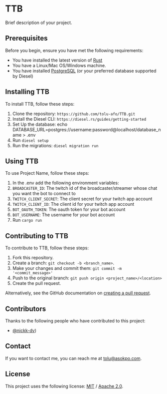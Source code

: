 # TTB

Brief description of your project.

## Prerequisites

Before you begin, ensure you have met the following requirements:

* You have installed the latest version of [Rust](https://www.rust-lang.org/tools/install)
* You have a Linux/Mac OS/Windows machine.
* You have installed [PostgreSQL](https://www.postgresql.org/download/) (or your preferred database supported by Diesel)

## Installing TTB

To install TTB, follow these steps:

1. Clone the repository: `https://github.com/tolu-afo/TTB.git`
2. Install the Diesel CLI: `https://diesel.rs/guides/getting-started`
3. Set Up the database: echo DATABASE_URL=postgres://username:password@localhost/database_name > .env
5. Run `diesel setup`
6. Run the migrations: `diesel migration run`


## Using TTB

To use Project Name, follow these steps:

1. In the .env add the following environment variables:
2. `BROADCASTER_ID`: The twitch id of the broadcaster/streamer whose chat you want the bot to connect to
3. `TWITCH_CLIENT_SECRET`: The client secret for your twitch app account
4. `TWITCH_CLIENT_ID`: The client id for your twitch app account
5. `BOT_OAUTH_TOKEN`: The oauth token for your bot account
6. `BOT_USERNAME`: The username for your bot account
7. Run `cargo run`

## Contributing to TTB

To contribute to TTB, follow these steps:

1. Fork this repository.
2. Create a branch: `git checkout -b <branch_name>`.
3. Make your changes and commit them: `git commit -m '<commit_message>'`
4. Push to the original branch: `git push origin <project_name>/<location>`
5. Create the pull request.

Alternatively, see the GitHub documentation on [creating a pull request](https://help.github.com/en/github/collaborating-with-issues-and-pull-requests/creating-a-pull-request).

## Contributors

Thanks to the following people who have contributed to this project:

* [@nickk-dv](https://github.com/nickk-dv))

## Contact

If you want to contact me, you can reach me at <tolu@asokpo.com>.

## License

This project uses the following license: [MIT]([<link>](https://opensource.org/license/mit)) / [Apache 2.0](https://www.apache.org/licenses/LICENSE-2.0).
